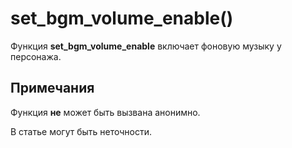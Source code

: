 # set_bgm_volume_enable()
Функция **set_bgm_volume_enable** включает фоновую музыку у персонажа.

## Примечания
Функция **не** может быть вызвана анонимно.

В статье могут быть неточности.